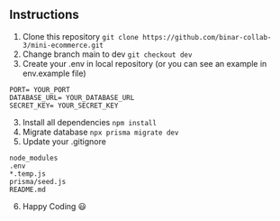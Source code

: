 ## Instructions
1) Clone this repository
```git clone https://github.com/binar-collab-3/mini-ecommerce.git```
2) Change branch main to dev
``` git checkout dev ```
4) Create your .env in local repository (or you can see an example in env.example file)
```
PORT= YOUR_PORT
DATABASE_URL= YOUR_DATABASE_URL
SECRET_KEY= YOUR_SECRET_KEY
```
3) Install all dependencies ```npm install```
4) Migrate database ```npx prisma migrate dev```
5) Update your .gitignore
```
node_modules
.env
*.temp.js
prisma/seed.js
README.md
```
6) Happy Coding 😃
